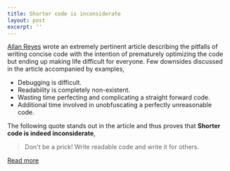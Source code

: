 ```yaml
---
title: Shorter code is inconsiderate
layout: post
excerpt: ''
---
```


[Allan Reyes](https://twitter.com/allanbreyes) wrote an extremely pertinent article describing the pitfalls of writing 
concise code with the intention of prematurely optimizing the code but ending up making life difficult for everyone. 
Few downsides discussed in the article accompanied by examples,

- Debugging is difficult.
- Readability is completely non-existent.
- Wasting time perfecting and complicating a straight forward code.
- Additional time involved in unobfuscating a perfectly unreasonable code.

The following quote stands out in the article and thus proves that **Shorter code is indeed inconsiderate**,

> Don't be a prick! Write readable code and write it for others.

[Read more](https://medium.com/on-coding/shorter-code-is-inconsiderate-41cce917b51b)
